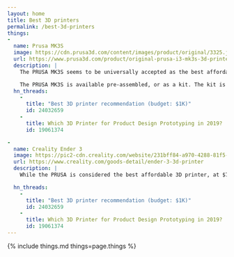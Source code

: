 ```yaml
---
layout: home
title: Best 3D printers
permalink: /best-3d-printers
things:
-
  name: Prusa MK3S
  image: https://cdn.prusa3d.com/content/images/product/original/3325.jpg
  url: https://www.prusa3d.com/product/original-prusa-i3-mk3s-3d-printer-3
  description: |
    The PRUSA MK3S seems to be universally accepted as the best affordable 3D printer. In fact, while I don't own one yet, I will be getting one on the strength of the Hacker News comments.

    The PRUSA MK3S is available pre-assembled, or as a kit. The kit is $250 cheaper than the fully assembled printer, and gives you the added bonus having a little project when it arrives.
  hn_threads:
    -
      title: "Best 3D printer recommendation (budget: $1K)"
      id: 24032659
    -
      title: Which 3D Printer for Product Design Prototyping in 2019?
      id: 19061374

-
  name: Creality Ender 3
  image: https://pic2-cdn.creality.com/website/231bff84-a970-4288-81f5-05a54952419b
  url: https://www.creality.com/goods-detail/ender-3-3d-printer
  description: |
    While the PRUSA is considered the best affordable 3D printer, at $749 it may still be out of reach for many budgets. If you're looking for something more in the $200 range, the Crealty Ender 3 is a great choice, and the only other 3D printer that has universal praise on Hacker News threads.

  hn_threads:
    -
      title: "Best 3D printer recommendation (budget: $1K)"
      id: 24032659
    -
      title: Which 3D Printer for Product Design Prototyping in 2019?
      id: 19061374
---
```


{% include things.md things=page.things %}